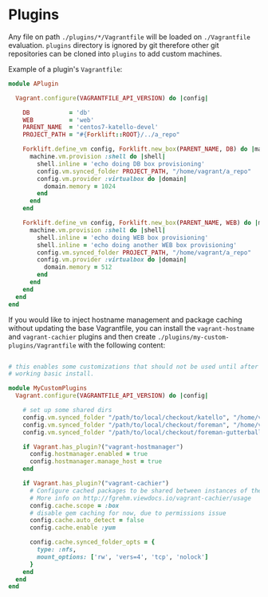 # Plugins

Any file on path `./plugins/*/Vagrantfile` will be loaded on `./Vagrantfile` evaluation. `plugins` directory is ignored by git therefore other git repositories can be cloned into `plugins` to add custom machines.

Example of a plugin's `Vagrantfile`:

```ruby
module APlugin

  Vagrant.configure(VAGRANTFILE_API_VERSION) do |config|

    DB           = 'db'
    WEB          = 'web'
    PARENT_NAME  = 'centos7-katello-devel'
    PROJECT_PATH = "#{Forklift::ROOT}/../a_repo"

    Forklift.define_vm config, Forklift.new_box(PARENT_NAME, DB) do |machine|
      machine.vm.provision :shell do |shell|
        shell.inline = 'echo doing DB box provisioning'
        config.vm.synced_folder PROJECT_PATH, "/home/vagrant/a_repo"
        config.vm.provider :virtualbox do |domain|
          domain.memory = 1024
        end
      end
    end

    Forklift.define_vm config, Forklift.new_box(PARENT_NAME, WEB) do |machine|
      machine.vm.provision :shell do |shell|
        shell.inline = 'echo doing WEB box provisioning'
        shell.inline = 'echo doing another WEB box provisioning'
        config.vm.synced_folder PROJECT_PATH, "/home/vagrant/a_repo"
        config.vm.provider :virtualbox do |domain|
          domain.memory = 512
        end
      end
    end
  end
end
```

If you would like to inject hostname management and package caching without
updating the base Vagrantfile,  you can install the `vagrant-hostname` and
`vagrant-cachier` plugins and then create
`./plugins/my-custom-plugins/Vagrantfile` with the following content:

```ruby

# this enables some customizations that should not be used until after you have a
# working basic install.

module MyCustomPlugins
  Vagrant.configure(VAGRANTFILE_API_VERSION) do |config|

    # set up some shared dirs
    config.vm.synced_folder "/path/to/local/checkout/katello", "/home/vagrant/share/katello", type: "nfs"
    config.vm.synced_folder "/path/to/local/checkout/foreman", "/home/vagrant/share/foreman", type: "nfs"
    config.vm.synced_folder "/path/to/local/checkout/foreman-gutterball", "/home/vagrant/share/foreman-gutterball", type: "nfs"

    if Vagrant.has_plugin?("vagrant-hostmanager")
      config.hostmanager.enabled = true
      config.hostmanager.manage_host = true
    end

    if Vagrant.has_plugin?("vagrant-cachier")
      # Configure cached packages to be shared between instances of the same base box.
      # More info on http://fgrehm.viewdocs.io/vagrant-cachier/usage
      config.cache.scope = :box
      # disable gem caching for now, due to permissions issue
      config.cache.auto_detect = false
      config.cache.enable :yum

      config.cache.synced_folder_opts = {
        type: :nfs,
        mount_options: ['rw', 'vers=4', 'tcp', 'nolock']
      }
    end
  end
end
```
